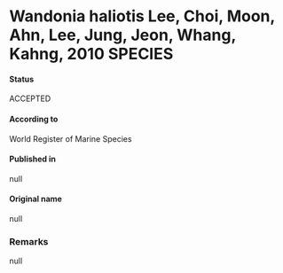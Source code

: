 # Wandonia haliotis Lee, Choi, Moon, Ahn, Lee, Jung, Jeon, Whang, Kahng, 2010 SPECIES

#### Status
ACCEPTED

#### According to
World Register of Marine Species

#### Published in
null

#### Original name
null

### Remarks
null
